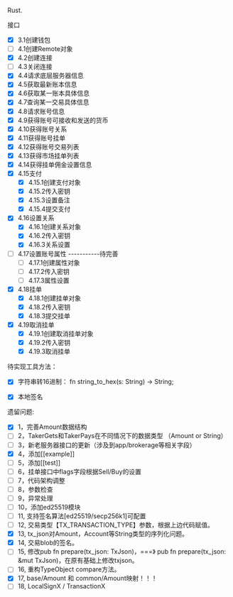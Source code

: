 Rust.

接口
- [x] 3.1创建钱包
- [ ] 4.1创建Remote对象
- [x] 4.2创建连接
- [ ] 4.3关闭连接
- [x] 4.4请求底层服务器信息
- [x] 4.5获取最新账本信息
- [x] 4.6获取某一账本具体信息
- [x] 4.7查询某一交易具体信息
- [x] 4.8请求账号信息
- [x] 4.9获得账号可接收和发送的货币
- [x] 4.10获得账号关系
- [x] 4.11获得账号挂单
- [x] 4.12获得账号交易列表
- [x] 4.13获得市场挂单列表
- [x] 4.14获得挂单佣金设置信息
- [x] 4.15支付 
    - [x]    4.15.1创建支付对象 
    - [x]    4.15.2传入密钥
    - [x]    4.15.3设置备注
    - [x]    4.15.4提交支付
- [x] 4.16设置关系
    - [x]    4.16.1创建关系对象
    - [x]    4.16.2传入密钥
    - [x]    4.16.3关系设置
- [ ] 4.17设置账号属性 -----------待完善
    - [ ]    4.17.1创建属性对象
    - [ ]    4.17.2传入密钥
    - [ ]    4.17.3属性设置
- [x] 4.18挂单
    - [x]    4.18.1创建挂单对象
    - [x]    4.18.2传入密钥
    - [x]    4.18.3提交挂单
- [x] 4.19取消挂单
    - [x]    4.19.1创建取消挂单对象
    - [x]    4.19.2传入密钥
    - [x]    4.19.3取消挂单

待实现工具方法：  
- [x] 字符串转16进制： fn string_to_hex(s: String) -> String;  
- [x] 本地签名


遗留问题:
- [x] 1，完善Amount数据结构
- [ ] 2，TakerGets和TakerPays在不同情况下的数据类型 （Amount or String）
- [ ] 3，新老服务器接口的更新（涉及到app/brokerage等相关字段）
- [x] 4，添加[[example]]
- [ ] 5，添加[[test]]
- [ ] 6，挂单接口中flags字段根据Sell/Buy的设置
- [ ] 7，代码架构调整
- [ ] 8，参数检查
- [ ] 9，异常处理
- [ ] 10，添加ed25519模块
- [ ] 11, 支持签名算法[ed25519/secp256k1]可配置
- [ ] 12, 交易类型【TX_TRANSACTION_TYPE】参数，根据上边代码赋值。
- [x] 13, tx_json对Amount，Account等String类型的序列化问题。
- [x] 14, 交易blob的签名。
- [ ] 15, 修改pub fn prepare(tx_json: TxJson)，===》 pub fn prepare(tx_json: &mut TxJson)，在原有基础上修改txjson。
- [ ] 16, 重构TypeObject compare方法。
- [x] 17, base/Amount 和 common/Amount映射！！！
- [ ] 18, LocalSignX / TransactionX 
